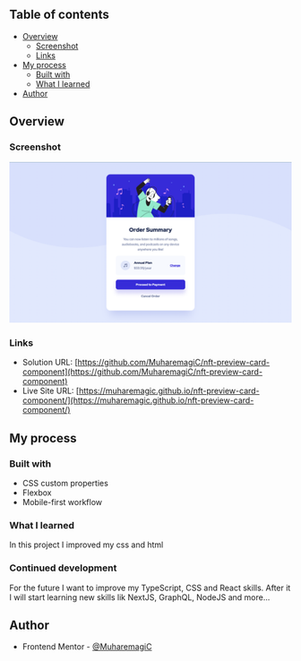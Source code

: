 ## Table of contents

- [Overview](#overview)
  - [Screenshot](#screenshot)
  - [Links](#links)
- [My process](#my-process)
  - [Built with](#built-with)
  - [What I learned](#what-i-learned)
- [Author](#author)

## Overview

### Screenshot

![](./assets/images/screen.png)

### Links

- Solution URL: [https://github.com/MuharemagiC/nft-preview-card-component](https://github.com/MuharemagiC/nft-preview-card-component)
- Live Site URL: [https://muharemagic.github.io/nft-preview-card-component/](https://muharemagic.github.io/nft-preview-card-component/)

## My process

### Built with

- CSS custom properties
- Flexbox
- Mobile-first workflow

### What I learned

In this project I improved my css and html

### Continued development

For the future I want to improve my TypeScript, CSS and React skills. After it I will start learning new skills lik NextJS, GraphQL, NodeJS and more...

## Author

- Frontend Mentor - [@MuharemagiC](https://www.frontendmentor.io/profile/MuharemagiC)
